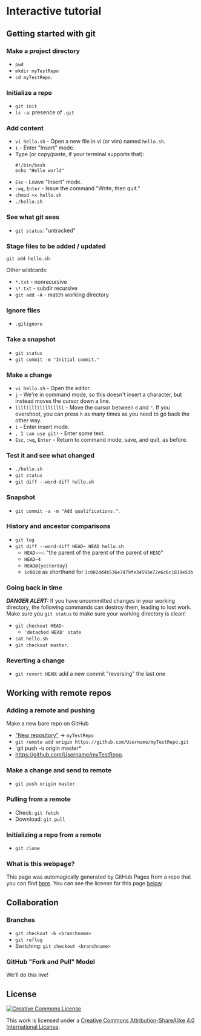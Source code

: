 # Interactive tutorial
## Getting started with git
### Make a project directory
* `pwd`
* `mkdir myTestRepo`
* `cd myTestRepo`.

### Initialize a repo
* `git init`
* `ls -a`: presence of `.git`

### Add content
* `vi hello.sh` - Open a new file in vi (or vim) named `hello.sh`.
* `i` - Enter "Insert" mode.
* Type (or copy/paste, if your terminal supports that):
    ```
    #!/bin/bash
    echo "Hello world"
    ```
* `Esc` - Leave "Insert" mode.
* `:wq`, `Enter` - Issue the command "Write, then quit."
* `chmod +x hello.sh`
* `./hello.sh`

### See what git sees
* `git status`: "untracked"

### Stage files to be added / updated
`git add hello.sh`

Other wildcards:
* `*.txt` - nonrecursive
* `\*.txt` - subdir recursive
* `git add -A` - match working directory

### Ignore files
* `.gitignore`

### Take a snapshot
* `git status`
* `git commit -m "Initial commit."`

### Make a change
* `vi hello.sh` - Open the editor.
* `j` - We're in command mode, so this doesn't insert a character, but instead moves the cursor down a line.
* `llllllllllllllllll` - Move the cursor between `d` and `"`. If you overshoot, you can press `h` as many times as you need to go back the other way.
* `i` - Enter insert mode.
* `, I can use git!` - Enter some text.
* `Esc`, `:wq`, `Enter` - Return to command mode, save, and quit, as before.

### Test it and see what changed
* `./hello.sh`
* `git status`
* `git diff --word-diff hello.sh`

### Snapshot
* `git commit -a -m "Add qualifications."`.

### History and ancestor comparisons
* `git log`
* `git diff --word-diff HEAD~ HEAD hello.sh`
    * `HEAD~~~`: "the parent of the parent of the parent of `HEAD`"
    * `HEAD~4`
    * `HEAD@{yesterday}`
    * `1c002d` as shorthand for `1c002dd4b536e7479fe34593e72e6c6c1819e53b`

### Going back in time
**_DANGER ALERT:_** If you have uncommitted changes in your working directory, the following commands can destroy them, leading to lost work. Make sure you `git status` to make sure your working directory is clean!

* `git checkout HEAD~`
    * `'detached HEAD' state`
* `cat hello.sh`
* `git checkout master`.

### Reverting a change
* `git revert HEAD`: add a new commit "reversing" the last one 

## Working with remote repos
### Adding a remote and pushing
Make a new bare repo on GitHub
* ["New repository"](https://github.com/new) -> `myTestRepo`
* `git remote add origin https://github.com/Username/myTestRepo.git`
* `git push -u origin master*
* https://github.com/Username/myTestRepo.

### Make a change and send to remote
* `git push origin master`

### Pulling from a remote
* Check: `git fetch`
* Download: `git pull`

### Initializing a repo from a remote
* `git clone`

### What is this webpage?
This page was automagically generated by GitHub Pages from a repo that you can find [here](https://github.com/1ceaham/dAlembertGitTutorial). You can see the license for this page [below](#license).

## Collaboration
### Branches
* `git checkout -b <branchname>`
* `git reflog`
* Switching: `git checkout <branchname>`

### GitHub "Fork and Pull" Model
We'll do this live!

## License
[![Creative Commons License](https://i.creativecommons.org/l/by-sa/4.0/88x31.png)](http://creativecommons.org/licenses/by-sa/4.0/)

This work is licensed under a [Creative Commons Attribution-ShareAlike 4.0 International License](http://creativecommons.org/licenses/by-sa/4.0/).
